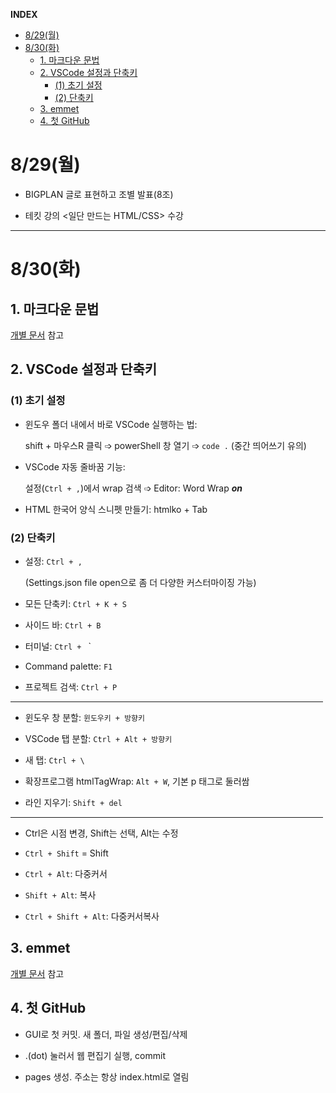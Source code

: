 **INDEX**
- [8/29(월)](#829월)
- [8/30(화)](#830화)
  - [1. 마크다운 문법](#1-마크다운-문법)
  - [2. VSCode 설정과 단축키](#2-vscode-설정과-단축키)
    - [(1) 초기 설정](#1-초기-설정)
    - [(2) 단축키](#2-단축키)
  - [3. emmet](#3-emmet)
  - [4. 첫 GitHub](#4-첫-github)



# 8/29(월)

* BIGPLAN 글로 표현하고 조별 발표(8조)
  
* 테킷 강의 <일단 만드는 HTML/CSS> 수강 


---
# 8/30(화)

## 1. 마크다운 문법

[개별 문서](https://github.com/itso-wavy/babyLion/blob/main/week1@markdown_grammar.md) 참고

## 2. VSCode 설정과 단축키

### (1) 초기 설정

* 윈도우 폴더 내에서 바로 VSCode 실행하는 법: 
  
  shift + 마우스R 클릭 ➩ powerShell 창 열기 ➩ `code .` (중간 띄어쓰기 유의)

* VSCode 자동 줄바꿈 기능:
  
  설정(`Ctrl + ,`)에서 wrap 검색 ➩ Editor: Word Wrap _**on**_

* HTML 한국어 양식 스니펫 만들기: htmlko + Tab
 
### (2) 단축키
 
* 설정: `Ctrl + ,` 
  
  (Settings.json file open으로 좀 더 다양한 커스터마이징 가능)

* 모든 단축키: `Ctrl + K + S` 

* 사이드 바: `Ctrl + B`

* 터미널: `Ctrl + ` `

* Command palette: `F1`
  

* 프로젝트 검색: `Ctrl + P`

<hr style="font-size: 1px; width: 500px;">

* 윈도우 창 분할: `윈도우키 + 방향키`
  
* VSCode 탭 분할: `Ctrl + Alt + 방향키`

* 새 탭: `Ctrl + \`
 
* 확장프로그램 htmlTagWrap: `Alt + W`, 기본 p 태그로 둘러쌈

* 라인 지우기: `Shift + del`
  
<hr style="font-size: 1px; width: 500px;">

* Ctrl은 시점 변경, Shift는 선택, Alt는 수정

* `Ctrl + Shift` = Shift

* `Ctrl + Alt`: 다중커서

* `Shift + Alt`: 복사

* `Ctrl + Shift + Alt`: 다중커서복사

## 3. emmet

[개별 문서](https://github.com/itso-wavy/babyLion/blob/main/week1@emmet.md) 참고

## 4. 첫 GitHub

* GUI로 첫 커밋. 새 폴더, 파일 생성/편집/삭제
  
* .(dot) 눌러서 웹 편집기 실행, commit
  
* pages 생성. 주소는 항상 index.html로 열림

